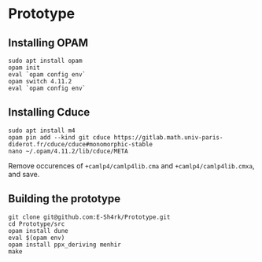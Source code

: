 # Prototype

## Installing OPAM

```
sudo apt install opam
opam init
eval `opam config env`
opam switch 4.11.2
eval `opam config env`
```

## Installing Cduce

```
sudo apt install m4
opam pin add --kind git cduce https://gitlab.math.univ-paris-diderot.fr/cduce/cduce#monomorphic-stable
nano ~/.opam/4.11.2/lib/cduce/META
```

Remove occurences of `+camlp4/camlp4lib.cma` and `+camlp4/camlp4lib.cmxa`, and save.

## Building the prototype

```
git clone git@github.com:E-Sh4rk/Prototype.git
cd Prototype/src
opam install dune
eval $(opam env)
opam install ppx_deriving menhir
make
```

